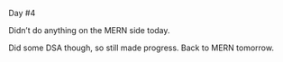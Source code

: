 Day #4<br>

Didn’t do anything on the MERN side today.<br>

Did some DSA though, so still made progress. Back to MERN tomorrow.
